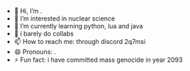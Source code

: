 - 👋 Hi, I’m .
- 👀 I’m interested in nuclear science
- 🌱 I’m currently learning python, lua and java
- 💞 i barely do collabs
- 📫 How to reach me: through discord 2q7msi
- 😄 Pronouns: .
- ⚡ Fun fact: i have committed mass genocide in year 2093
